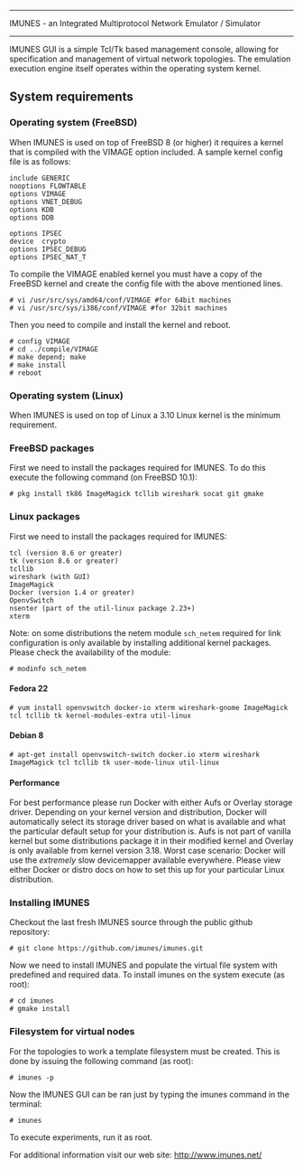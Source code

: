************************************************************************
IMUNES - an Integrated Multiprotocol Network Emulator / Simulator
************************************************************************

IMUNES GUI is a simple Tcl/Tk based management console, allowing for
specification and management of virtual network topologies. The emulation
execution engine itself operates within the operating system kernel.

System requirements
-------------------

### Operating system (FreeBSD)

When IMUNES is used on top of FreeBSD 8 (or higher) it requires a kernel
that is compiled with the VIMAGE option included. A sample kernel config file
is as follows:

    include GENERIC
    nooptions FLOWTABLE
    options VIMAGE
    options VNET_DEBUG
    options KDB
    options DDB

    options IPSEC
    device  crypto
    options IPSEC_DEBUG
    options IPSEC_NAT_T

To compile the VIMAGE enabled kernel you must have a copy of the
FreeBSD kernel and create the config file with the above mentioned
lines.

    # vi /usr/src/sys/amd64/conf/VIMAGE #for 64bit machines
    # vi /usr/src/sys/i386/conf/VIMAGE #for 32bit machines

Then you need to compile and install the kernel and reboot.

    # config VIMAGE
    # cd ../compile/VIMAGE
    # make depend; make
    # make install
    # reboot

### Operating system (Linux)

When IMUNES is used on top of Linux a 3.10 Linux kernel is the
minimum requirement.

### FreeBSD packages

First we need to install the packages required for IMUNES. To do
this execute the following command (on FreeBSD 10.1):

    # pkg install tk86 ImageMagick tcllib wireshark socat git gmake

### Linux packages

First we need to install the packages required for IMUNES:

    tcl (version 8.6 or greater)
    tk (version 8.6 or greater)
    tcllib
    wireshark (with GUI)
    ImageMagick
    Docker (version 1.4 or greater)
    OpenvSwitch
    nsenter (part of the util-linux package 2.23+)
    xterm

Note: on some distributions the netem module `sch_netem` required for link configuration is only available by installing additional kernel packages. Please check the availability of the module:

    # modinfo sch_netem

#### Fedora 22
    # yum install openvswitch docker-io xterm wireshark-gnome ImageMagick tcl tcllib tk kernel-modules-extra util-linux

#### Debian 8
    # apt-get install openvswitch-switch docker.io xterm wireshark ImageMagick tcl tcllib tk user-mode-linux util-linux

#### Performance

For best performance please run Docker with either Aufs or Overlay storage
driver. Depending on your kernel version and distribution, Docker will
automatically select its storage driver based on what is available and what
the particular default setup for your distribution is. Aufs is not part of
vanilla kernel but some distributions package it in their modified kernel and
Overlay is only available from kernel version 3.18. Worst case scenario:
Docker will use the *extremely* slow devicemapper available everywhere.
Please view either Docker or distro docs on how to set this up for your
particular Linux distribution.

### Installing IMUNES

Checkout the last fresh IMUNES source through the public github
repository:

    # git clone https://github.com/imunes/imunes.git

Now we need to install IMUNES and populate the virtual file system
with predefined and required data. To install imunes on the system
execute (as root):

    # cd imunes
    # gmake install

### Filesystem for virtual nodes

For the topologies to work a template filesystem must be created.
This is done by issuing the following command (as root):

    # imunes -p

Now the IMUNES GUI can be ran just by typing the imunes command
in the terminal:

    # imunes

To execute experiments, run it as root.

For additional information visit our web site:
        http://www.imunes.net/

